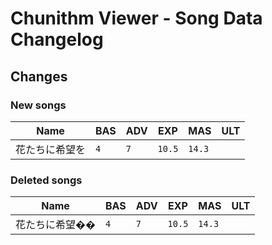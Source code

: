 # Chunithm Viewer - Song Data Changelog

## Changes

### New songs

Name|BAS|ADV|EXP|MAS|ULT
----|---|---|---|---|---
花たちに希望を|`4`|`7`|`10.5`|`14.3`

### Deleted songs

Name|BAS|ADV|EXP|MAS|ULT
----|---|---|---|---|---
花たちに希望��|`4`|`7`|`10.5`|`14.3`

